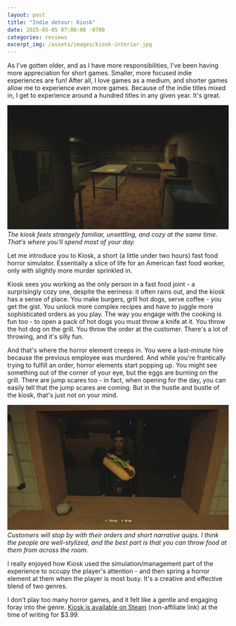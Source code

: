 ```yaml
---
layout: post
title: "Indie detour: Kiosk"
date: 2025-05-05 07:00:00 -0700
categories: reviews
excerpt_img: /assets/images/kiosk-interior.jpg
---
```


As I've gotten older, and as I have more responsibilities, I've been having more appreciation for short games. Smaller, more focused indie experiences are fun! After all, I love games as a medium, and shorter games allow me to experience even more games. Because of the indie titles mixed in, I get to experience around a hundred titles in any given year. It's great.

![Inside of a fast food kiosk: a few cooking stations, a grill, a coffee machine, and a freezer.](/assets/images/kiosk-interior.jpg)
*The kiosk feels strangely familiar, unsettling, and cozy at the same time. That's where you'll spend most of your day.*

Let me introduce you to Kiosk, a short (a little under two hours) fast food horror simulator. Essentially a slice of life for an American fast food worker, only with slightly more murder sprinkled in.

Kiosk sees you working as the only person in a fast food joint - a surprisingly cozy one, despite the eeriness: it often rains out, and the kiosk has a sense of place. You make burgers, grill hot dogs, serve coffee - you get the gist. You unlock more complex recipes and have to juggle more sophisticated orders as you play. The way you engage with the cooking is fun too - to open a pack of hot dogs you must throw a knife at it. You throw the hot dog on the grill. You throw the order at the customer. There's a lot of throwing, and it's silly fun.

And that's where the horror element creeps in. You were a last-minute hire because the previous employee was murdered. And while you're frantically trying to fulfill an order, horror elements start popping up. You might see something out of the corner of your eye, but the eggs are burning on the grill. There are jump scares too - in fact, when opening for the day, you can easily tell that the jump scares are coming. But in the hustle and bustle of the kiosk, that's just not on your mind.

![A customer at a kiosk with a hot dog in front of them.](/assets/images/kiosk-customer.jpg)
*Customers will stop by with their orders and short narrative quips. I think the people are well-stylized, and the best part is that you can throw food at them from across the room.*

I really enjoyed how Kiosk used the simulation/management part of the experience to occupy the player's attention - and then spring a horror element at them when the player is most busy. It's a creative and effective blend of two genres.

I don't play too many horror games, and it felt like a gentle and engaging foray into the genre. [Kiosk is available on Steam](https://store.steampowered.com/app/3126330/Kiosk/) (non-affiliate link) at the time of writing for $3.99.

